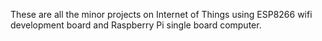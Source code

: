 These are all the minor projects on Internet of Things using ESP8266 wifi development board and Raspberry Pi single board computer.
